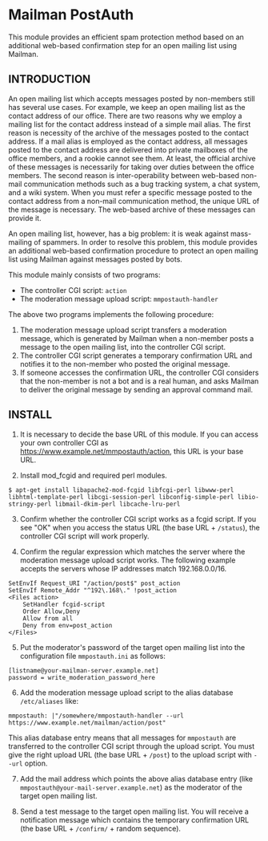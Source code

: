 # Mailman PostAuth

This module provides an efficient spam protection method based on an
additional web-based confirmation step for an open mailing list using
Mailman.

## INTRODUCTION

An open mailing list which accepts messages posted by non-members
still has several use cases.  For example, we keep an open mailing
list as the contact address of our office.  There are two reasons why
we employ a mailing list for the contact address instead of a simple
mail alias.  The first reason is necessity of the archive of the
messages posted to the contact address.  If a mail alias is employed
as the contact address, all messages posted to the contact address are
delivered into private mailboxes of the office members, and a rookie
cannot see them.  At least, the official archive of these messages is
necessarily for taking over duties between the office members.
The second reason is inter-operability between web-based non-mail
communication methods such as a bug tracking system, a chat system,
and a wiki system.  When you must refer a specific message posted to
the contact address from a non-mail communication method, the unique
URL of the message is necessary.  The web-based archive of these
messages can provide it.

An open mailing list, however, has a big problem: it is weak against
mass-mailing of spammers.  In order to resolve this problem, this
module provides an additional web-based confirmation procedure to
protect an open mailing list using Mailman against messages posted by
bots.

This module mainly consists of two programs:

 * The controller CGI script: `action`
 * The moderation message upload script: `mmpostauth-handler`

The above two programs implements the following procedure:

 1. The moderation message upload script transfers a moderation
	message, which is generated by Mailman when a non-member posts a
	message to the open mailing list, into the controller CGI script.
 2. The controller CGI script generates a temporary confirmation URL
    and notifies it to the non-member who posted the original message.
 3. If someone accesses the confirmation URL, the controller CGI
    considers that the non-member is not a bot and is a real human,
    and asks Mailman to deliver the original message by sending an
    approval command mail.

## INSTALL

1) It is necessary to decide the base URL of this module.  If you can
access your own controller CGI as
https://www.example.net/mmpostauth/action, this URL is your base URL.

2) Install mod_fcgid and required perl modules.

```
$ apt-get install libapache2-mod-fcgid libfcgi-perl libwww-perl libhtml-template-perl libcgi-session-perl libconfig-simple-perl libio-stringy-perl libmail-dkim-perl libcache-lru-perl
```

3) Confirm whether the controller CGI script works as a fcgid script.
If you see "OK" when you access the status URL (the base URL + `/status`),
the controller CGI script will work properly.

4) Confirm the regular expression which matches the server where the
moderation message upload script works.  The following example accepts
the servers whose IP addresses match 192.168.0.0/16.

```
SetEnvIf Request_URI "/action/post$" post_action
SetEnvIf Remote_Addr "^192\.168\." !post_action
<Files action>
    SetHandler fcgid-script
    Order Allow,Deny
    Allow from all
    Deny from env=post_action
</Files>
```

5) Put the moderator's password of the target open mailing list into
the configuration file `mmpostauth.ini` as follows:

```
[listname@your-mailman-server.example.net]
password = write_moderation_password_here
```
6) Add the moderation message upload script to the alias database `/etc/aliases` like:

```
mmpostauth: |"/somewhere/mmpostauth-handler --url https://www.example.net/mailman/action/post"
```

This alias database entry means that all messages for `mmpostauth` are
transferred to the controller CGI script through the upload script.
You must give the right upload URL (the base URL + `/post`) to the
upload script with `--url` option.

7) Add the mail address which points the above alias database entry 
(like `mmpostauth@your-mail-server.example.net`) as the moderator of 
the target open mailing list.

8) Send a test message to the target open mailing list.  You will
receive a notification message which contains the temporary
confirmation URL (the base URL + `/confirm/` + random sequence).
